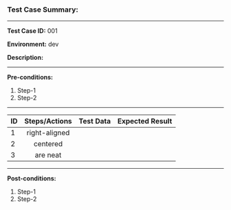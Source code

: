 
### Test Case Summary:

---

**Test Case ID:** 001

**Environment:** dev

**Description:**

---

**Pre-conditions:**
1. Step-1
2. Step-2

---

|      ID       | Steps/Actions |  Test Data  | Expected Result |
| ------------- |:-------------:| :---------: | --------------: |
|       1       | right-aligned |             |                 |
|       2       | centered      |             |                 |
|       3       | are neat      |             |                 |

---

**Post-conditions:**
1. Step-1
2. Step-2
